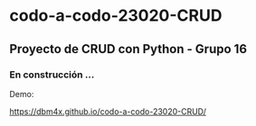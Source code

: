 # codo-a-codo-23020-CRUD

## Proyecto de CRUD con Python - Grupo 16

### En construcción ...

Demo:

https://dbm4x.github.io/codo-a-codo-23020-CRUD/
